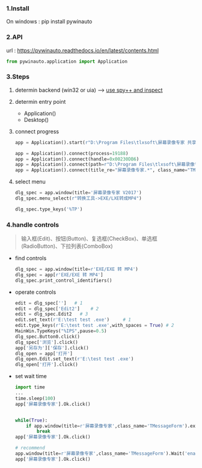 ### 1.Install

On windows : pip install pywinauto

### 2.API

url : https://pywinauto.readthedocs.io/en/latest/contents.html

```python
from pywinauto.application import Application
```

### 3.Steps

1. determin backend (win32 or uia)  --> [use spy++ and inspect](https://github.com/blackrosezy/gui-inspect-tool) 

2. determin entry point

   - Application()
   - Desktop()

3. connect progress

   ```python
   app = Application().start(r"D:\Program Files\tlxsoft\屏幕录像专家 共享版 V2017\屏录专家.exe")

   app = Application().connect(process=19188)
   app = Application().connect(handle=0x00230DB6)
   app = Application().connect(path=r"D:\Program Files\tlxsoft\屏幕录像专家 共享版 V2017\屏录专家.exe")
   app = Application().connect(title_re="屏幕录像专家.*", class_name="TMainForm")
   ```

4. select menu

   ```python
   dlg_spec = app.window(title='屏幕录像专家 V2017')
   dlg_spec.menu_select(r"转换工具->EXE/LXE转成MP4")

   dlg_spec.type_keys('%TP')
   ```

### 4.handle controls

> 输入框(Edit)、按钮(Button)、复选框(CheckBox)、单选框(RadioButton)、下拉列表(ComboBox)

- find controls

  ```python
  dlg_spec = app.window(title=r'EXE/EXE 转 MP4')
  dlg_spec = app[r'EXE/EXE 转 MP4']
  dlg_spec.print_control_identifiers()
  ```

- operate controls

  ```python
  edit = dlg_spec['']   # 1
  edit = dlg_spec['Edit2']    # 2
  edit = dlg_spec.Edit2   # 3
  edit.set_text(r'E:\test test .exe')     # 1
  edit.type_keys(r'E:\test test .exe',with_spaces = True) # 2
  MainWin.TypeKeys("%IPS",pause=0.5)
  dlg_spec.Button0.click()
  dlg_spec['浏览'].click()
  app['另存为']['保存'].click()
  dlg_open = app['打开']
  dlg_open.Edit.set_text(r'E:\test test .exe')
  dlg_open['打开'].click()
  ```

- set wait time

  ```python
  import time
  ...
  time.sleep(100)
  app['屏幕录像专家'].Ok.click()


  while(True):
      if app.window(title=r'屏幕录像专家',class_name='TMessageForm').exists():
          break
  app['屏幕录像专家'].Ok.click()

  # recommend
  app.window(title=r'屏幕录像专家',class_name='TMessageForm').Wait('enabled',timeout=300)
  app['屏幕录像专家'].Ok.click()
  ```

